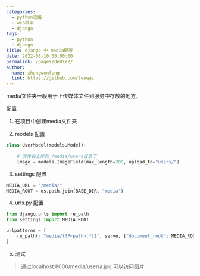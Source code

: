 ```yaml
---
categories: 
  - python之路
  - web框架
  - django
tags: 
  - python
  - django
title: django 中 media配置
date: 2022-08-10 00:00:00
permalink: /pages/de01e2/
author: 
  name: zhengwenfeng
  link: https://github.com/tenqaz
---
```




media文件夹一般用于上传媒体文件到服务中存放的地方。

配置

1. 在项目中创建media文件夹

2. models 配置

```python
class UserModel(models.Model):
    
    # 文件会上传到 /media/users目录下
    image = models.ImageField(max_length=200, upload_to="users/")
```

3. settings 配置
```python
MEDIA_URL = "/media/"
MEDIA_ROOT = os.path.join(BASE_DIR, "media")
```

4. urls.py 配置

```python
from django.urls import re_path
from settings import MEDIA_ROOT

urlpatterns = [    
    re_path(r'^media/(?P<path>.*)$', serve, {"document_root": MEDIA_ROOT})
]
```

5. 测试

>通过localhost:8000/media/user/a.jpg  可以访问图片